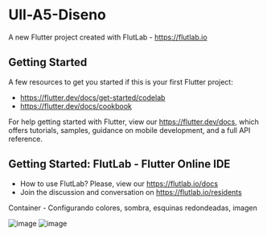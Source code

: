 # Ull-A5-Diseno

A new Flutter project created with FlutLab - https://flutlab.io

## Getting Started

A few resources to get you started if this is your first Flutter project:

- https://flutter.dev/docs/get-started/codelab
- https://flutter.dev/docs/cookbook

For help getting started with Flutter, view our
https://flutter.dev/docs, which offers tutorials,
samples, guidance on mobile development, and a full API reference.

## Getting Started: FlutLab - Flutter Online IDE

- How to use FlutLab? Please, view our https://flutlab.io/docs
- Join the discussion and conversation on https://flutlab.io/residents

Container - Configurando colores, sombra, esquinas redondeadas, imagen

![image](https://github.com/Rodriguezb128/Ull-A5-Diseno/assets/143763162/d11a931c-f992-4392-a355-5a563903e95a)
![image](https://github.com/Rodriguezb128/Ull-A5-Diseno/assets/143763162/efc1229e-c618-409b-816f-bda3ef2865f8)
